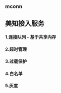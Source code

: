 ### mconn
## 美知接入服务
#### 1.连接队列 - 基于共享内存<br/>
#### 2.超时管理<br/>
#### 3.过载保护<br/>
#### 4.白名单<br/>
#### 5.灰度<br/>
